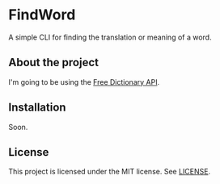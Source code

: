 # FindWord
A simple CLI for finding the translation or meaning of a word.

## About the project
I'm going to be using the [Free Dictionary API](https://dictionaryapi.dev/).

## Installation
Soon.

## License
This project is licensed under the MIT license. See [LICENSE](LICENSE).
